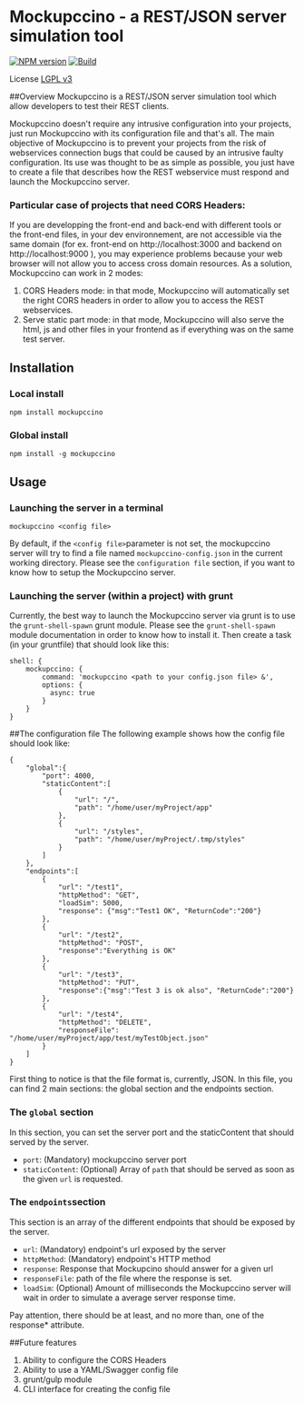 Mockupccino - a REST/JSON server simulation tool
================================================

[![NPM version](https://img.shields.io/badge/npm-v3.3.12-brightgreen.svg)](https://www.npmjs.com/package/mockupccino) [![Build](https://img.shields.io/badge/build-passing-brightgreen.svg)](https://www.npmjs.com/package/mockupccino)


License [LGPL v3](https://github.com/xjuery/Mockupccino/blob/master/LICENSE)

##Overview
Mockupccino is a REST/JSON server simulation tool which allow developers to test their REST clients.

Mockupccino doesn't require any intrusive configuration into your projects, just run Mockupccino with its configuration file and that's all.
The main objective of Mockupccino is to prevent your projects from the risk of webservices connection bugs that could be caused by an intrusive faulty configuration.
Its use was thought to be as simple as possible, you just have to create a file that describes how the REST webservice must respond and launch the Mockupccino server.
 
### Particular case of projects that need CORS Headers:
If you are developping the front-end and back-end with different tools or the front-end files, in your dev environnement, are not accessible via the same domain (for ex. front-end on http://localhost:3000 and backend on http://localhost:9000 ), you may experience problems because your web browser will not allow you to access cross domain resources.
As a solution, Mockupccino can work in 2 modes:
1. CORS Headers mode: in that mode, Mockupccino will automatically set the right CORS headers in order to allow you to access the REST webservices.
2. Serve static part mode: in that mode, Mockupccino will also serve the html, js and other files in your frontend as if everything was on the same test server.

Installation
------------
### Local install
```
npm install mockupccino
```

### Global install
```
npm install -g mockupccino
```

Usage
-----

### Launching the server in a terminal
```
mockupccino <config file>
```

By default, if the `<config file>`parameter is not set, the mockupccino server will try to find a file named `mockupccino-config.json` in the current working directory.
Please see the `configuration file` section, if you want to know how to setup the Mockupccino server.

### Launching the server (within a project) with grunt
Currently, the best way to launch the Mockupccino server via grunt is to use the `grunt-shell-spawn` grunt module. 
Please see the `grunt-shell-spawn` module documentation in order to know how to install it. Then create a task (in your gruntfile) that should look like this:
```
shell: {
    mockupccino: {
        command: 'mockupccino <path to your config.json file> &',
        options: {
          async: true
        }
    }
}
```

##The configuration file
The following example shows how the config file should look like:
```
{
    "global":{
        "port": 4000,
        "staticContent":[
            {
                "url": "/",
                "path": "/home/user/myProject/app"
            },
            {
                "url": "/styles",
                "path": "/home/user/myProject/.tmp/styles"
            }
        ]
    },
    "endpoints":[
        {
            "url": "/test1",
            "httpMethod": "GET",
            "loadSim": 5000,
            "response": {"msg":"Test1 OK", "ReturnCode":"200"}
        },
        {
            "url": "/test2",
            "httpMethod": "POST",
            "response":"Everything is OK"
        },
        {
            "url": "/test3",
            "httpMethod": "PUT",
            "response":{"msg":"Test 3 is ok also", "ReturnCode":"200"}
        },
        {
            "url": "/test4",
            "httpMethod": "DELETE",
            "responseFile": "/home/user/myProject/app/test/myTestObject.json"
        }
    ]
}
```

First thing to notice is that the file format is, currently, JSON. In this file, you can find 2 main sections: the global section and the endpoints section.

### The `global` section

In this section, you can set the server port and the staticContent that should served by the server. 
- `port`: (Mandatory) mockupccino server port 
- `staticContent`: (Optional) Array of `path` that should be served as soon as the given `url` is requested.

### The `endpoints`section

This section is an array of the different endpoints that should be exposed by the server. 
- `url`: (Mandatory) endpoint's url exposed by the server
- `httpMethod`: (Mandatory) endpoint's HTTP method
- `response`: Response that Mockupcino should answer for a given url
- `responseFile`: path of the file where the response is set.
- `loadSim`: (Optional) Amount of milliseconds the Mockupccino server will wait in order to simulate a average server response time.

Pay attention, there should be at least, and no more than, one of the response* attribute.

##Future features
1. Ability to configure the CORS Headers
2. Ability to use a YAML/Swagger config file
3. grunt/gulp module
4. CLI interface for creating the config file

